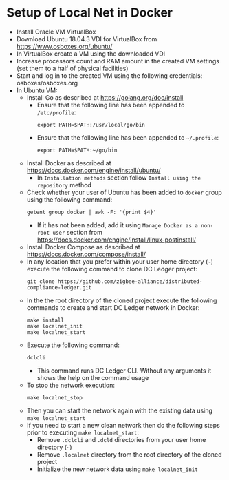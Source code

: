 # Setup of Local Net in Docker

- Install Oracle VM VirtualBox
- Download Ubuntu 18.04.3 VDI for VirtualBox from https://www.osboxes.org/ubuntu/
- In VirtualBox create a VM using the downloaded VDI
- Increase processors count and RAM amount in the created VM settings (set them to a half of physical facilities)
- Start and log in to the created VM using the following credentials: osboxes/osboxes.org
- In Ubuntu VM:
  - Install Go as described at https://golang.org/doc/install
    - Ensure that the following line has been appended to `/etc/profile`:
        ```
        export PATH=$PATH:/usr/local/go/bin
        ```
    - Ensure that the following line has been appended to `~/.profile`:
        ```
        export PATH=$PATH:~/go/bin
        ```
  - Install Docker as described at https://docs.docker.com/engine/install/ubuntu/
    - In `Installation methods` section follow `Install using the repository` method
  - Check whether your user of Ubuntu has been added to `docker` group using the following command:
    ```
    getent group docker | awk -F: '{print $4}'
    ```
    - If it has not been added, add it using `Manage Docker as a non-root user` section from https://docs.docker.com/engine/install/linux-postinstall/
  - Install Docker Compose as described at https://docs.docker.com/compose/install/
  - In any location that you prefer within your user home directory (`~`) execute the following command to clone DC Ledger project:
    ```
    git clone https://github.com/zigbee-alliance/distributed-compliance-ledger.git
    ```
  - In the the root directory of the cloned project execute the following commands to create and start DC Ledger network in Docker:
    ```
    make install
    make localnet_init
    make localnet_start
    ```
  - Execute the following command:
    ```
    dclcli
    ```
    - This command runs DC Ledger CLI. Without any arguments it shows the help on the command usage
  - To stop the network execution:
    ```
    make localnet_stop
    ```
  - Then you can start the network again with the existing data using `make localnet_start`
  - If you need to start a new clean network then do the following steps prior to executing `make localnet_start`:
    - Remove `.dclcli` and `.dcld` directories from your user home directory (`~`)
    - Remove `.localnet` directory from the root directory of the cloned project
    - Initialize the new network data using `make localnet_init`
